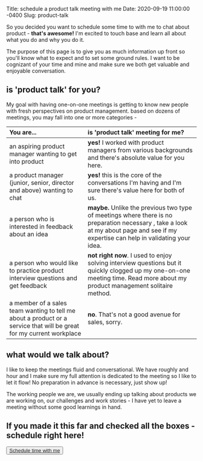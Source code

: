 Title: schedule a product talk meeting with me
Date: 2020-09-19 11:00:00 -0400
Slug: product-talk



So you decided you want to schedule some time to with me to chat about product - **that's awesome!** I'm excited to touch base and learn all about what you do and why you do it. 

The purpose of this page is to give you as much information up front so you'll know what to expect and to set some ground rules. I want to be cognizant of your time and mine and make sure we both get valuable and enjoyable conversation. 

## is 'product talk' for you?

My goal with having one-on-one meetings is getting to know new people with fresh perspectives on product management. based on dozens of meetings, you may fall into one or more categories - 

| You are...                                                   | is 'product talk' meeting for me?                            |
| :----------------------------------------------------------- | :----------------------------------------------------------- |
| an aspiring product manager wanting to get into product      | **yes!** I worked with product managers from various backgrounds and there's absolute value for you here. |
| a product manager (junior, senior, director and above) wanting to chat | **yes!** this is the core of the conversations I'm having and I'm sure there's value here for both of us. |
| a person who is interested in feedback about an idea         | **maybe.** Unlike the previous two type of meetings where there is no preparation necessary , take a look at my about page and see if my expertise can help in validating your idea. |
| a person who would like to practice product interview questions and get feedback | **not right now**. I used to enjoy solving interview questions but it quickly clogged up my one-on-one meeting time. Read more about my product management solitaire method. |
| a member of a sales team wanting to tell me about a product or a service that will be great for my current workplace | **no**. That's not a good avenue for sales, sorry.           |

## what would we talk about?

I like to keep the meetings fluid and conversational. We have roughly and hour and I make sure my full attention is dedicated to the meeting so I like to let it flow! No preparation in advance is necessary, just show up! 

The working people we are, we usually ending up talking about products we are working on, our challenges and work stories - I have yet to leave a meeting without some good learnings in hand. 

## If you made it this far and checked all the boxes - schedule right here! 

<!-- Calendly link widget begin -->
<link href="https://assets.calendly.com/assets/external/widget.css" rel="stylesheet">

<script src="https://assets.calendly.com/assets/external/widget.js" type="text/javascript"></script>
<button class="btn btn-primary btn-lg btn-block"><a class="text-white" href="" onclick="ga('send', 'event', 'Page', 'Button Click', 'Schedule meeting'); Calendly.initPopupWidget({url: 'https://calendly.com/omerkaplan/product-talk'});return false;">Schedule time with me</a></button>
<!-- Calendly link widget end -->
